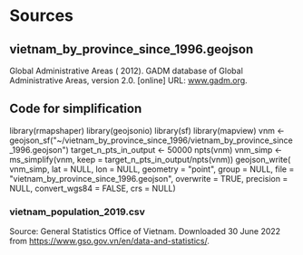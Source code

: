# Sources

## vietnam_by_province_since_1996.geojson
Global Administrative Areas ( 2012). GADM database of Global Administrative Areas, version 2.0. [online] URL: www.gadm.org.


## Code for simplification
library(rmapshaper)
library(geojsonio)
library(sf)
library(mapview)
vnm <- geojson_sf("~/vietnam_by_province_since_1996/vietnam_by_province_since_1996.geojson")
target_n_pts_in_output <- 50000
npts(vnm)
vnm_simp <- ms_simplify(vnm, keep = target_n_pts_in_output/npts(vnm))
geojson_write(
  vnm_simp,
  lat = NULL,
  lon = NULL,
  geometry = "point",
  group = NULL,
  file = "vietnam_by_province_since_1996.geojson",
  overwrite = TRUE,
  precision = NULL,
  convert_wgs84 = FALSE,
  crs = NULL)

### vietnam_population_2019.csv
Source: General Statistics Office of Vietnam. Downloaded 30 June 2022 from https://www.gso.gov.vn/en/data-and-statistics/.


